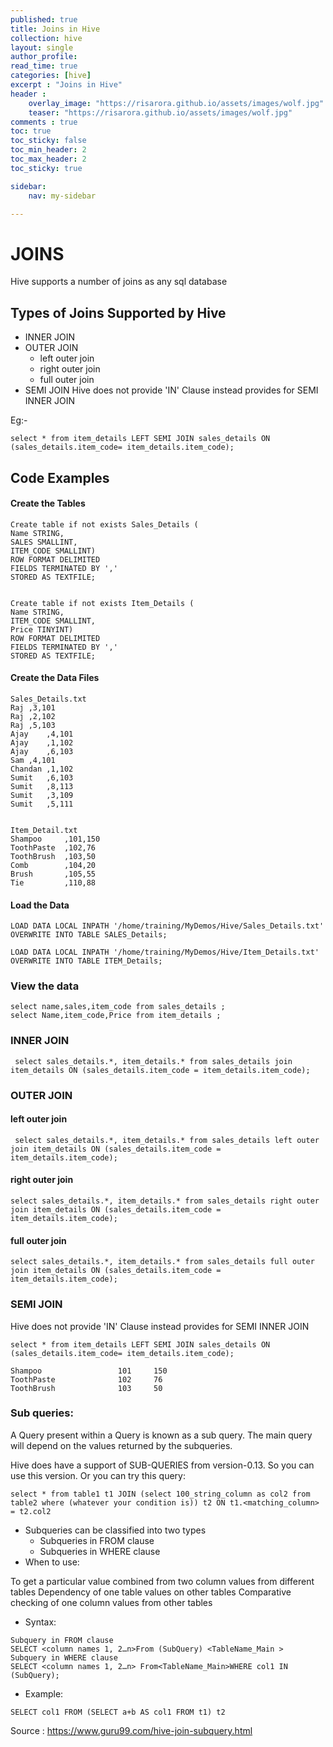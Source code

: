 ```yaml
---
published: true
title: Joins in Hive
collection: hive
layout: single
author_profile:
read_time: true
categories: [hive]
excerpt : "Joins in Hive"
header :
    overlay_image: "https://risarora.github.io/assets/images/wolf.jpg"
    teaser: "https://risarora.github.io/assets/images/wolf.jpg"
comments : true
toc: true
toc_sticky: false
toc_min_header: 2
toc_max_header: 2
toc_sticky: true

sidebar:
    nav: my-sidebar

---
```


# JOINS
Hive supports a number of joins as any sql database

## Types of Joins Supported by Hive

* INNER JOIN
* OUTER JOIN
  * left outer join
  * right outer join
  * full outer join
* SEMI JOIN
Hive does not provide 'IN' Clause instead provides for SEMI INNER JOIN   

Eg:-
```
select * from item_details LEFT SEMI JOIN sales_details ON (sales_details.item_code= item_details.item_code);
```
## Code Examples
#### Create the Tables
```
Create table if not exists Sales_Details (
Name STRING,
SALES SMALLINT,
ITEM_CODE SMALLINT)
ROW FORMAT DELIMITED
FIELDS TERMINATED BY ','
STORED AS TEXTFILE;


Create table if not exists Item_Details (
Name STRING,
ITEM_CODE SMALLINT,
Price TINYINT)
ROW FORMAT DELIMITED
FIELDS TERMINATED BY ','
STORED AS TEXTFILE;
```

#### Create the Data Files
```
Sales_Details.txt
Raj	,3,101
Raj	,2,102
Raj	,5,103
Ajay	,4,101
Ajay	,1,102
Ajay	,6,103
Sam	,4,101
Chandan	,1,102
Sumit	,6,103
Sumit	,8,113
Sumit	,3,109
Sumit	,5,111


Item_Detail.txt
Shampoo		,101,150
ToothPaste	,102,76
ToothBrush	,103,50
Comb		,104,20
Brush		,105,55
Tie 		,110,88
```

#### Load the Data
```
LOAD DATA LOCAL INPATH '/home/training/MyDemos/Hive/Sales_Details.txt'
OVERWRITE INTO TABLE SALES_Details;

LOAD DATA LOCAL INPATH '/home/training/MyDemos/Hive/Item_Details.txt'
OVERWRITE INTO TABLE ITEM_Details;
```

### View the data
```
select name,sales,item_code from sales_details ;
select Name,item_code,Price from item_details ;
```

<!--
#### JOIN
```
select name,sales,item_code from sales_details ;
join item_details ON (sales_details.item_code = item_details.item_code);
```
-->
### INNER JOIN

```
 select sales_details.*, item_details.* from sales_details join item_details ON (sales_details.item_code = item_details.item_code);
```
### OUTER JOIN

#### left outer join
```
 select sales_details.*, item_details.* from sales_details left outer join item_details ON (sales_details.item_code = item_details.item_code);
 ```
 #### right outer join
 ```
 select sales_details.*, item_details.* from sales_details right outer join item_details ON (sales_details.item_code = item_details.item_code);
 ```
 #### full outer join
 ```
 select sales_details.*, item_details.* from sales_details full outer join item_details ON (sales_details.item_code = item_details.item_code);
```

### SEMI JOIN

Hive does not provide 'IN' Clause instead provides  for SEMI INNER JOIN
```
select * from item_details LEFT SEMI JOIN sales_details ON (sales_details.item_code= item_details.item_code);

Shampoo                 101     150
ToothPaste              102     76
ToothBrush              103     50
```

### Sub queries:
A Query present within a Query is known as a sub query. The main query will depend on the values returned by the subqueries.

Hive does have a support of SUB-QUERIES from version-0.13. So you can use this version. Or you can try this query:
```
select * from table1 t1 JOIN (select 100_string_column as col2 from table2 where (whatever your condition is)) t2 ON t1.<matching_column> = t2.col2
```

* Subqueries can be classified into two types
    * Subqueries in FROM clause
    * Subqueries in WHERE clause
* When to use:

To get a particular value combined from two column values from different tables
Dependency of one table values on other tables
Comparative checking of one column values from other tables

* Syntax:

```
Subquery in FROM clause
SELECT <column names 1, 2…n>From (SubQuery) <TableName_Main >
Subquery in WHERE clause
SELECT <column names 1, 2…n> From<TableName_Main>WHERE col1 IN (SubQuery);
```
* Example:
```
SELECT col1 FROM (SELECT a+b AS col1 FROM t1) t2
```

Source : https://www.guru99.com/hive-join-subquery.html
